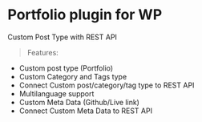 #  Portfolio plugin for WP
Custom Post Type with REST API

> Features:

- Custom post type (Portfolio)
- Custom Category and Tags type
- Connect Custom post/category/tag type to REST API
- Multilanguage support
- Custom Meta Data (Github/Live link)
- Connect Custom Meta Data to REST API





